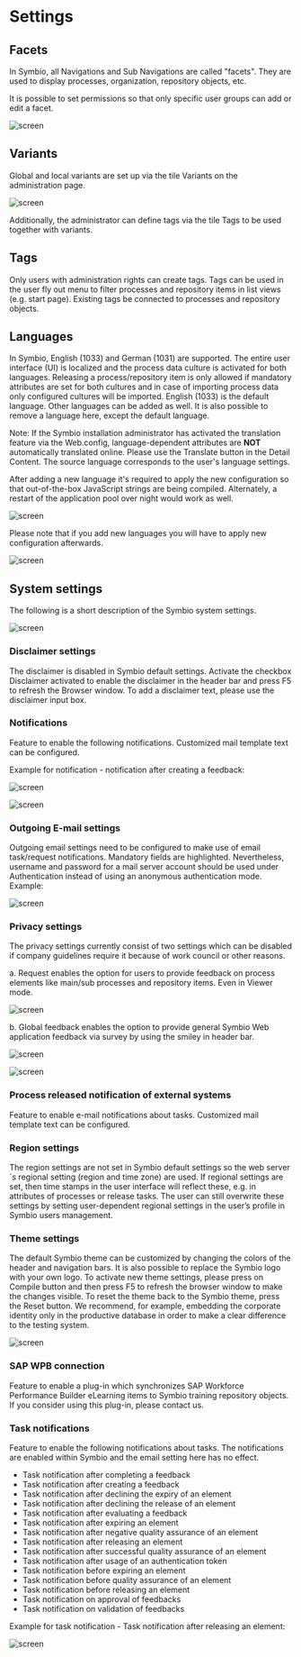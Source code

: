 # Settings

## Facets

In Symbio, all Navigations and Sub Navigations are called "facets". They are used to display processes, organization, repository objects, etc. 

It is possible to set permissions so that only specific user groups can add or edit a facet.  

![screen](../media/facets.png)

## Variants

Global and local variants are set up via the tile Variants on the administration page.

![screen](../media/variants.png)

Additionally, the administrator can define tags via the tile Tags to be used together with variants.

## Tags

Only users with administration rights can create tags. Tags can be used in the user fly out menu to filter processes and repository items in list views (e.g. start page). Existing tags be connected to processes and repository objects.

## Languages

In Symbio, English (1033) and German (1031) are supported. The entire user interface (UI) is localized and the process data culture is activated for both languages. Releasing a process/repository item is only allowed if mandatory attributes are set for both cultures and in case of importing process data only configured cultures will be imported.
English (1033) is the default language.
Other languages can be added as well. It is also possible to remove a language here, except the default language.

Note: If the Symbio installation administrator has activated the translation feature via the Web.config, language-dependent attributes are **NOT** automatically translated online. Please use the Translate button in the Detail Content. The source language corresponds to the user's language settings.

After adding a new language it's required to apply the new configuration so that out-of-the-box JavaScript strings are being compiled. Alternately, a restart of the application pool over night would work as well.

![screen](../media/apply-new-config.png)

Please note that if you add new languages you will have to apply new configuration afterwards. 

![screen](../media/apply_new_config.png)

## System settings

The following is a short description of the Symbio system settings.

![screen](../media/system-settings.png)

### Disclaimer settings

The disclaimer is disabled in Symbio default settings. 
Activate the checkbox Disclaimer activated to enable the disclaimer in the header bar and press F5 to refresh the Browser window. 
To add a disclaimer text, please use the disclaimer input box.

### Notifications

Feature to enable the following notifications. Customized mail template text can be configured.

Example for notification - notification after creating a feedback:

![screen](../media/notification1.png)

![screen](../media/notification2.png)

### Outgoing E-mail settings

Outgoing email settings need to be configured to make use of email task/request notifications. Mandatory fields are highlighted. Nevertheless, username and password for a mail server account should be used under Authentication instead of using an anonymous authentication mode.
Example:

![screen](../media/e-mail-settings.png)

### Privacy settings

The privacy settings currently consist of two settings which can be disabled if company guidelines require it because of work council or other reasons.

a. Request enables the option for users to provide feedback on process elements like main/sub processes and repository items. Even in Viewer mode.

![screen](../media/privacy-settings1.png)

b. Global feedback enables the option to provide general Symbio Web application feedback via survey by using the smiley in header bar.

![screen](../media/privacy-settings2.png)

![screen](../media/privacy-settings3.png)

### Process released notification of external systems

Feature to enable e-mail notifications about tasks. Customized mail template text can be configured.

### Region settings

The region settings are not set in Symbio default settings so the web server´s regional setting (region and time zone) are used. If regional settings are set, then time stamps in the user interface will reflect these, e.g. in attributes of processes or release tasks. The user can still overwrite these settings by setting user-dependent regional settings in the user’s profile in Symbio users management.

### Theme settings

The default Symbio theme can be customized by changing the colors of the header and navigation bars. It is also possible to replace the Symbio logo with your own logo.
To activate new theme settings, please press on Compile button and then press F5 to refresh the browser window to make the changes visible. To reset the theme back to the Symbio theme, press the Reset button.
We recommend, for example, embedding the corporate identity only in the productive database in order to make a clear difference to the testing system.

![screen](../media/theme-settings.png)

### SAP WPB connection

Feature to enable a plug-in which synchronizes SAP Workforce Performance Builder eLearning items to Symbio training repository objects. If you consider using this plug-in, please contact us.

### Task notifications

Feature to enable the following notifications about tasks. The notifications are enabled within Symbio and the email setting here has no effect.

- Task notification after completing a feedback
- Task notification after creating a feedback
- Task notification after declining the expiry of an element
- Task notification after declining the release of an element 
- Task notification after evaluating a feedback
- Task notification after expiring an element
- Task notification after negative quality assurance of an element
- Task notification after releasing an element
- Task notification after successful quality assurance of an element
- Task notification after usage of an authentication token
- Task notification before expiring an element
- Task notification before quality assurance of an element
- Task notification before releasing an element
- Task notification on approval of feedbacks
- Task notification on validation of feedbacks

Example for task notification - Task notification after releasing an element:

![screen](../media/task-notifications.png)
